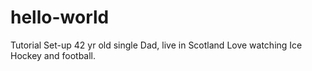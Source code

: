 # hello-world
Tutorial Set-up
42 yr old single Dad, live in Scotland Love watching Ice Hockey and football.
